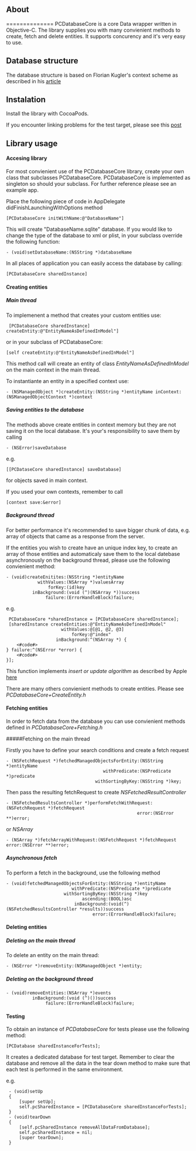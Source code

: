 

## About
==============
PCDatabaseCore is a core Data wrapper written in Objective-C. The library supplies you with many convienient methods to create, fetch and delete entities. It supports concurency and it's very easy to use.    


## Database structure

The database structure is based on Florian Kugler's context scheme as described in his
[article](http://floriankugler.com/blog/2013/4/2/the-concurrent-core-data-stack)


## Instalation

Install the library with CocoaPods.

If you encounter linking problems for the test target, please see this [post](http://stackoverflow.com/questions/22032987/how-to-solve-mach-o-linker-error-in-ios7-xcode-5-0-1)




## Library usage  

#### Accesing library
For most convienient use of the PCDatabaseCore library, create your own class that subclasses PCDatabaseCore. PCDatabaseCore is implemented as singleton so should your subclass. For further reference please see an example app.

Place the following piece of code in AppDelegate didFinishLaunchingWithOptions method

    [PCDatabaseCore initWithName:@"DatabaseName"]

This will create "DatabaseName.sqlite" database.
If you would like to change the type of the database to xml or plist, in your subclass override the following function:

	- (void)setDatabaseName:(NSString *)databaseName
  
 
In all places of application you can easily access the database by calling:

    [PCDatabaseCore sharedInstance]
   
#### Creating entities
##### Main thread
To implemenent a method that creates your custom entities use:
     
	 [PCDatabaseCore sharedInstance] createEntity:@"EntityNameAsDefinedInModel"]

or in your subclass of PCDatabaseCore: 

    [self createEntity:@"EntityNameAsDefinedInModel"]

This method call will create an entity of class *EntityNameAsDefinedInModel* on the main context in the main thread. 

To instantiante an entity in a specified context use:
    
	- (NSManagedObject *)createEntity:(NSString *)entityName inContext:(NSManagedObjectContext *)context 

##### Saving entities to the database

The methods above create entities in context memory but they are not saving it on the local database. It's your's responsibility to save them by calling

    - (NSError)saveDatabase 

e.g.
   
    [[PCDataseCore sharedInstance] saveDatabase] 

for objects saved in main context.

If you used your own contexts, remember to call 

	[context save:&error]
	

##### Background thread

For better performance it's recommended to save bigger chunk of data, e.g. array of objects that came as a response from the server. 

If the entities you wish to create have an unique index key, to create an array of those entities and automaticaly save them to the local datebase asynchronously on the background thread, please use the following convienient method:

	- (void)createEnitites:(NSString *)entityName
	            withValues:(NSArray *)valuesArray
	                forKey:(id)key
	          inBackground:(void (^)(NSArray *))success
	               failure:(ErrorHandleBlock)failure;


e.g.
     
	 PCDatabaseCore *sharedInstance = [PCDatabaseCore sharedInstance];
	 [sharedInstance createEntities:@"EntityNameAsDefinedInModel"
	 					 withValues:@[@1, @2, @3]
						 	 forKey:@"index"
					   inBackground:^(NSArray *) {
        <#code#>
    } failure:^(NSError *error) {
        <#code#>
    }];


This function implements *insert or update algorithm* as described by Apple [here](https://developer.apple.com/library/ios/documentation/Cocoa/Conceptual/CoreData/Articles/cdImporting.html)   

There are many others convienient methods to create entities. Please see  *PCDatabaseCore+CreateEntity.h*

#### Fetching entities
In order to fetch data from the database you can use convienient methods defined in *PCDatabaseCore+Fetching.h* 

#####Fetching on the main thread

Firstly you have to define your search conditions and create a fetch request

    - (NSFetchRequest *)fetchedManagedObjectsForEntity:(NSString *)entityName
	                                     withPredicate:(NSPredicate *)predicate
	                                  withSortingByKey:(NSString *)key;

Then pass the resulting fetchRequest to create *NSFetchedResultController*
	
	- (NSFetchedResultsController *)performFetchWithRequest:(NSFetchRequest *)fetchRequest
	                                                  error:(NSError **)error;

or *NSArray*
  
	- (NSArray *)fetchArrayWithRequest:(NSFetchRequest *)fetchRequest error:(NSError **)error;
    

##### Asynchronous fetch

To perform a fetch in the background, use the following method

    - (void)fetchedManagedObjectsForEntity:(NSString *)entityName
                             withPredicate:(NSPredicate *)predicate
                          withSortingByKey:(NSString *)key
                                 ascending:(BOOL)asc
                              inBackground:(void(^)(NSFetchedResultsController *results))success
                                     error:(ErrorHandleBlock)failure;
    

#### Deleting entities
##### Deleting on the main thread

To delete an entity on the main thread:
	
	- (NSError *)removeEntity:(NSManagedObject *)entity;
    

##### Deleting on the background thread

    - (void)removeEntities:(NSArray *)events
       	 	  inBackground:(void (^)())success
              	   failure:(ErrorHandleBlock)failure;


#### Testing

To obtain an instance of *PCDatabaseCore* for tests please use the following method:

    
	[PCDatabase sharedInstanceForTests];

It creates a dedicated database for test target. Remember to clear the database and remove all the data in the tear down method to make sure that each test is performed in the same environment.   

e.g.

	 - (void)setUp
	 {
	     [super setUp];
	     self.pcSharedInstance = [PCDatabaseCore sharedInstanceForTests];
	 }
	 - (void)tearDown
	 {
	     [self.pcSharedInstance removeAllDataFromDatabase];
	     self.pcSharedInstance = nil;
	     [super tearDown];
	 }